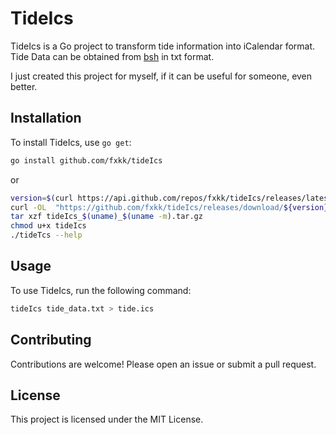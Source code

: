 # TideIcs

TideIcs is a Go project to transform tide information into iCalendar format.
Tide Data can be obtained from [bsh](https://www.bsh.de/DE/DATEN/Vorhersagen/Gezeiten/gezeiten_node.html) in txt format.

I just created this project for myself, if it can be useful for someone, even better.

## Installation

To install TideIcs, use `go get`:

```sh
go install github.com/fxkk/tideIcs
```

or

```sh
version=$(curl https://api.github.com/repos/fxkk/tideIcs/releases/latest -s | jq .name -r)
curl -OL  "https://github.com/fxkk/tideIcs/releases/download/${version}/tideIcs_$(uname)_$(uname -m).tar.gz"
tar xzf tideIcs_$(uname)_$(uname -m).tar.gz
chmod u+x tideIcs
./tideTcs --help
```

## Usage

To use TideIcs, run the following command:

```sh
tideIcs tide_data.txt > tide.ics
```

## Contributing

Contributions are welcome! Please open an issue or submit a pull request.

## License

This project is licensed under the MIT License.